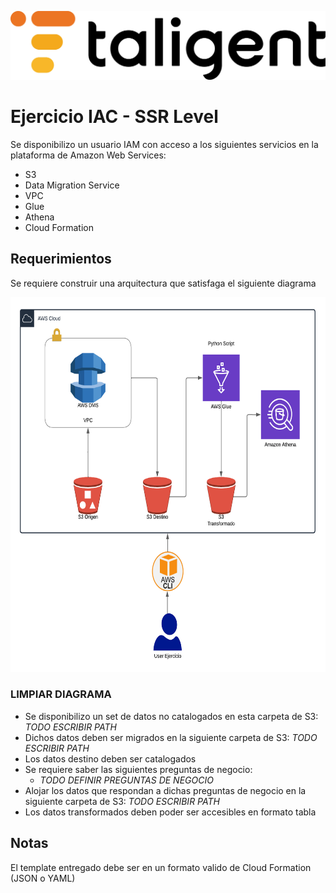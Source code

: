 ![Logo](./images/taligent.jpg)

# Ejercicio IAC - SSR Level

Se disponibilizo un usuario IAM con acceso a los siguientes servicios en la plataforma de Amazon Web Services:
- S3
- Data Migration Service
- VPC
- Glue
- Athena
- Cloud Formation

## Requerimientos

Se requiere construir una arquitectura que satisfaga el siguiente diagrama

<img src="images/arquitectura.png" width="750" height="600"/>

### **LIMPIAR DIAGRAMA**

- Se disponibilizo un set de datos no catalogados en esta carpeta de S3: *TODO ESCRIBIR PATH*
- Dichos datos deben ser migrados en la siguiente carpeta de S3: *TODO ESCRIBIR PATH*
- Los datos destino deben ser catalogados
- Se requiere saber las siguientes preguntas de negocio:
    - *TODO DEFINIR PREGUNTAS DE NEGOCIO*
- Alojar los datos que respondan a dichas preguntas de negocio en la siguiente carpeta de S3: *TODO ESCRIBIR PATH*
- Los datos transformados deben poder ser accesibles en formato tabla

## Notas
El template entregado debe ser en un formato valido de Cloud Formation (JSON o YAML)
